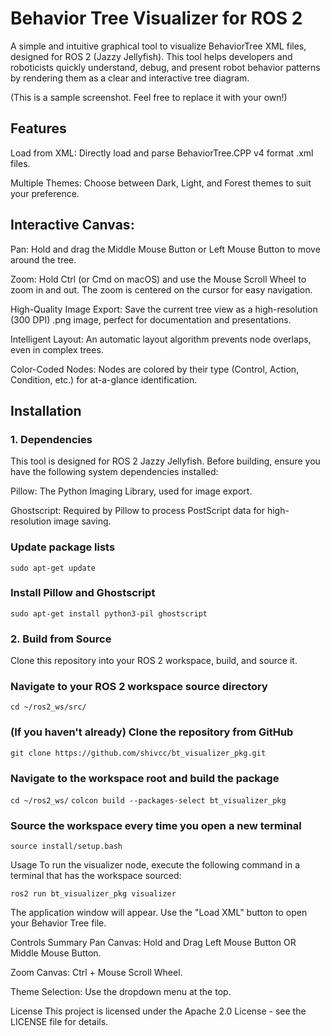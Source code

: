 # Behavior Tree Visualizer for ROS 2
A simple and intuitive graphical tool to visualize BehaviorTree XML files, designed for ROS 2 (Jazzy Jellyfish). This tool helps developers and roboticists quickly understand, debug, and present robot behavior patterns by rendering them as a clear and interactive tree diagram.


(This is a sample screenshot. Feel free to replace it with your own!)

## Features
Load from XML: Directly load and parse BehaviorTree.CPP v4 format .xml files.

Multiple Themes: Choose between Dark, Light, and Forest themes to suit your preference.

## Interactive Canvas:

Pan: Hold and drag the Middle Mouse Button or Left Mouse Button to move around the tree.

Zoom: Hold Ctrl (or Cmd on macOS) and use the Mouse Scroll Wheel to zoom in and out. The zoom is centered on the cursor for easy navigation.

High-Quality Image Export: Save the current tree view as a high-resolution (300 DPI) .png image, perfect for documentation and presentations.

Intelligent Layout: An automatic layout algorithm prevents node overlaps, even in complex trees.

Color-Coded Nodes: Nodes are colored by their type (Control, Action, Condition, etc.) for at-a-glance identification.

## Installation
### 1. Dependencies
This tool is designed for ROS 2 Jazzy Jellyfish. Before building, ensure you have the following system dependencies installed:

Pillow: The Python Imaging Library, used for image export.

Ghostscript: Required by Pillow to process PostScript data for high-resolution image saving.

### Update package lists
`sudo apt-get update`

### Install Pillow and Ghostscript
`sudo apt-get install python3-pil ghostscript`

### 2. Build from Source
Clone this repository into your ROS 2 workspace, build, and source it.

### Navigate to your ROS 2 workspace source directory
`cd ~/ros2_ws/src/`

### (If you haven't already) Clone the repository from GitHub
`git clone https://github.com/shivcc/bt_visualizer_pkg.git`

### Navigate to the workspace root and build the package
`cd ~/ros2_ws/`
`colcon build --packages-select bt_visualizer_pkg`

### Source the workspace every time you open a new terminal
`source install/setup.bash`

Usage
To run the visualizer node, execute the following command in a terminal that has the workspace sourced:

`ros2 run bt_visualizer_pkg visualizer`

The application window will appear. Use the "Load XML" button to open your Behavior Tree file.

Controls Summary
Pan Canvas: Hold and Drag Left Mouse Button OR Middle Mouse Button.

Zoom Canvas: Ctrl + Mouse Scroll Wheel.

Theme Selection: Use the dropdown menu at the top.

License
This project is licensed under the Apache 2.0 License - see the LICENSE file for details.
